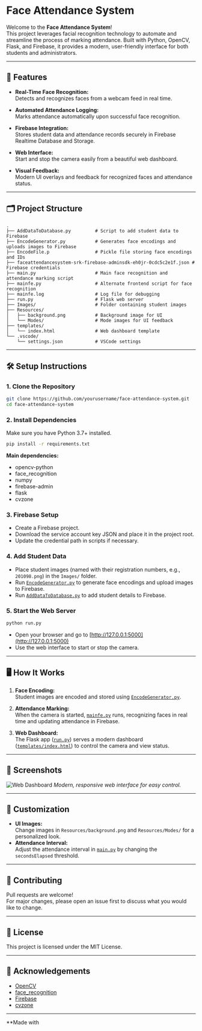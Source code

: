 # Face Attendance System

Welcome to the **Face Attendance System**!  
This project leverages facial recognition technology to automate and streamline the process of marking attendance. Built with Python, OpenCV, Flask, and Firebase, it provides a modern, user-friendly interface for both students and administrators.

---

## 🚀 Features

- **Real-Time Face Recognition:**  
  Detects and recognizes faces from a webcam feed in real time.

- **Automated Attendance Logging:**  
  Marks attendance automatically upon successful face recognition.

- **Firebase Integration:**  
  Stores student data and attendance records securely in Firebase Realtime Database and Storage.

- **Web Interface:**  
  Start and stop the camera easily from a beautiful web dashboard.

- **Visual Feedback:**  
  Modern UI overlays and feedback for recognized faces and attendance status.

---

## 🗂️ Project Structure

```
.
├── AddDataToDatabase.py         # Script to add student data to Firebase
├── EncodeGenerator.py           # Generates face encodings and uploads images to Firebase
├── EncodeFile.p                 # Pickle file storing face encodings and IDs
├── faceattendancesystem-srk-firebase-adminsdk-eh0jr-0cdc5c2e1f.json # Firebase credentials
├── main.py                      # Main face recognition and attendance marking script
├── mainfe.py                    # Alternate frontend script for face recognition
├── mainfe.log                   # Log file for debugging
├── run.py                       # Flask web server
├── Images/                      # Folder containing student images
├── Resources/
│   ├── background.png           # Background image for UI
│   └── Modes/                   # Mode images for UI feedback
├── templates/
│   └── index.html               # Web dashboard template
└── .vscode/
    └── settings.json            # VSCode settings
```

---

## 🛠️ Setup Instructions

### 1. Clone the Repository

```sh
git clone https://github.com/yourusername/face-attendance-system.git
cd face-attendance-system
```

### 2. Install Dependencies

Make sure you have Python 3.7+ installed.

```sh
pip install -r requirements.txt
```

**Main dependencies:**
- opencv-python
- face_recognition
- numpy
- firebase-admin
- flask
- cvzone

### 3. Firebase Setup

- Create a Firebase project.
- Download the service account key JSON and place it in the project root.
- Update the credential path in scripts if necessary.

### 4. Add Student Data

- Place student images (named with their registration numbers, e.g., `201098.png`) in the `Images/` folder.
- Run [`EncodeGenerator.py`](EncodeGenerator.py) to generate face encodings and upload images to Firebase.
- Run [`AddDataToDatabase.py`](AddDataToDatabase.py) to add student details to Firebase.

### 5. Start the Web Server

```sh
python run.py
```

- Open your browser and go to [http://127.0.0.1:5000](http://127.0.0.1:5000)
- Use the web interface to start or stop the camera.

---

## 🖥️ How It Works

1. **Face Encoding:**  
   Student images are encoded and stored using [`EncodeGenerator.py`](EncodeGenerator.py).

2. **Attendance Marking:**  
   When the camera is started, [`mainfe.py`](mainfe.py) runs, recognizing faces in real time and updating attendance in Firebase.

3. **Web Dashboard:**  
   The Flask app ([`run.py`](run.py)) serves a modern dashboard ([`templates/index.html`](templates/index.html)) to control the camera and view status.

---

## 📸 Screenshots

![Web Dashboard](https://images.unsplash.com/photo-1506748686214-e9df14d4d9d0?ixlib=rb-4.0.3&auto=format&fit=crop&w=1350&q=80)
*Modern, responsive web interface for easy control.*

---

## 📝 Customization

- **UI Images:**  
  Change images in `Resources/background.png` and `Resources/Modes/` for a personalized look.
- **Attendance Interval:**  
  Adjust the attendance interval in [`main.py`](main.py) by changing the `secondsElapsed` threshold.

---

## 🤝 Contributing

Pull requests are welcome!  
For major changes, please open an issue first to discuss what you would like to change.

---

## 📄 License

This project is licensed under the MIT License.

---

## 🙏 Acknowledgements

- [OpenCV](https://opencv.org/)
- [face_recognition](https://github.com/ageitgey/face_recognition)
- [Firebase](https://firebase.google.com/)
- [cvzone](https://www.cvzone.com/)

---

**Made with